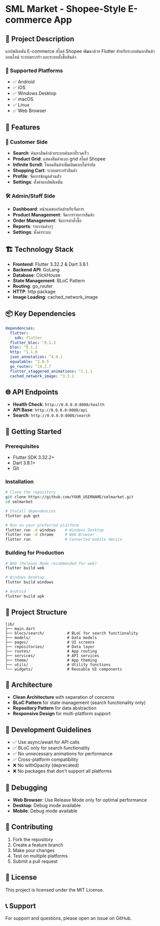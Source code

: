 # SML Market - Shopee-Style E-commerce App

## 📱 Project Description
แอปพลิเคชัน E-commerce สไตล์ Shopee พัฒนาด้วย Flutter สำหรับระบบค้นหาสินค้าออนไลน์ ระบบตระกร้า และระบบสั่งซื้อสินค้า

### 🚀 Supported Platforms
- ✅ Android
- ✅ iOS
- ✅ Windows Desktop
- ✅ macOS
- ✅ Linux
- ✅ Web Browser

## 🎯 Features

### 👥 Customer Side
- **Search**: ค้นหาสินค้าด้วยระบบค้นหาที่รวดเร็ว
- **Product Grid**: แสดงสินค้าแบบ grid สไตล์ Shopee
- **Infinite Scroll**: โหลดสินค้าเพิ่มเติมแบบไม่จำกัด
- **Shopping Cart**: ระบบตระกร้าสินค้า
- **Profile**: จัดการข้อมูลส่วนตัว
- **Settings**: ตั้งค่าแอปพลิเคชัน

### 🛠️ Admin/Staff Side
- **Dashboard**: หน้าแดชบอร์ดสำหรับจัดการ
- **Product Management**: จัดการรายการสินค้า
- **Order Management**: จัดการคำสั่งซื้อ
- **Reports**: รายงานต่างๆ
- **Settings**: ตั้งค่าระบบ

## 🏗️ Technology Stack
- **Frontend**: Flutter 3.32.2 & Dart 3.8.1
- **Backend API**: GoLang
- **Database**: ClickHouse
- **State Management**: BLoC Pattern
- **Routing**: go_router
- **HTTP**: http package
- **Image Loading**: cached_network_image

## 📦 Key Dependencies
```yaml
dependencies:
  flutter:
    sdk: flutter
  flutter_bloc: ^8.1.3
  bloc: ^8.1.2
  http: ^1.1.0
  json_annotation: ^4.8.1
  equatable: ^2.0.5
  go_router: ^14.2.7
  flutter_staggered_animations: ^1.1.1
  cached_network_image: ^3.3.1
```

## 🌐 API Endpoints
- **Health Check**: `http://0.0.0.0:8008/health`
- **API Base**: `http://0.0.0.0:8008/api`
- **Search**: `http://0.0.0.0:8008/search`

## 🚀 Getting Started

### Prerequisites
- Flutter SDK 3.32.2+
- Dart 3.8.1+
- Git

### Installation
```bash
# Clone the repository
git clone https://github.com/YOUR_USERNAME/smlmarket.git
cd smlmarket

# Install dependencies
flutter pub get

# Run on your preferred platform
flutter run -d windows    # Windows Desktop
flutter run -d chrome     # Web Browser
flutter run               # Connected mobile device
```

### Building for Production
```bash
# Web (Release Mode recommended for web)
flutter build web

# Windows Desktop
flutter build windows

# Android
flutter build apk
```

## 📁 Project Structure
```
lib/
├── main.dart
├── blocs/search/          # BLoC for search functionality
├── models/                # Data models
├── pages/                 # UI screens
├── repositories/          # Data layer
├── routes/                # App routing
├── services/              # API services
├── theme/                 # App theming
├── utils/                 # Utility functions
└── widgets/               # Reusable UI components
```

## 🎨 Architecture
- **Clean Architecture** with separation of concerns
- **BLoC Pattern** for state management (search functionality only)
- **Repository Pattern** for data abstraction
- **Responsive Design** for multi-platform support

## 🔧 Development Guidelines
- ✅ Use async/await for API calls
- ✅ BLoC only for search functionality
- ✅ No unnecessary animations for performance
- ✅ Cross-platform compatibility
- ❌ No withOpacity (deprecated)
- ❌ No packages that don't support all platforms

## 🐛 Debugging
- **Web Browser**: Use Release Mode only for optimal performance
- **Desktop**: Debug mode available
- **Mobile**: Debug mode available

## 🤝 Contributing
1. Fork the repository
2. Create a feature branch
3. Make your changes
4. Test on multiple platforms
5. Submit a pull request

## 📄 License
This project is licensed under the MIT License.

## 📞 Support
For support and questions, please open an issue on GitHub.
